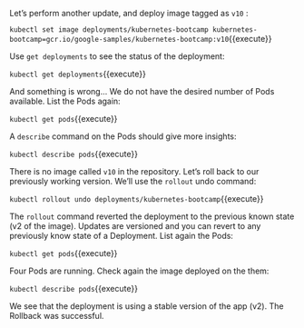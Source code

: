 Let’s perform another update, and deploy image tagged as `v10` :

`kubectl set image deployments/kubernetes-bootcamp kubernetes-bootcamp=gcr.io/google-samples/kubernetes-bootcamp:v10`{{execute}}

Use `get deployments` to see the status of the deployment:

`kubectl get deployments`{{execute}}

And something is wrong… We do not have the desired number of Pods available.
List the Pods again:

`kubectl get pods`{{execute}}

A `describe` command on the Pods should give more insights:

`kubectl describe pods`{{execute}}

There is no image called `v10` in the repository. Let’s roll back to our previously working version. We’ll use the `rollout` undo command:

`kubectl rollout undo deployments/kubernetes-bootcamp`{{execute}}

The `rollout` command reverted the deployment to the previous known state (v2 of the image). Updates are versioned and you can revert to any previously know state of a Deployment. List again the Pods:

`kubectl get pods`{{execute}}

Four Pods are running. Check again the image deployed on the them:

`kubectl describe pods`{{execute}}

We see that the deployment is using a stable version of the app (v2). The Rollback was successful.
